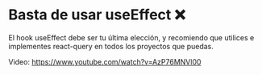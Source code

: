 # Basta de usar useEffect ❌

El hook useEffect debe ser tu última elección, y recomiendo que utilices e implementes react-query en todos los proyectos que puedas.

Video: https://www.youtube.com/watch?v=AzP76MNVl00
